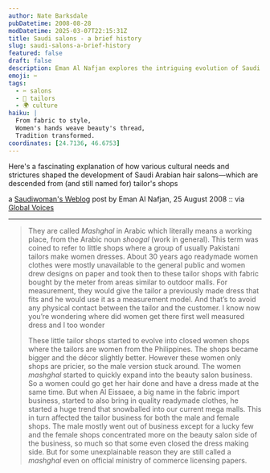 ```yaml
---
author: Nate Barksdale
pubDatetime: 2008-08-28
modDatetime: 2025-03-07T22:15:31Z
title: Saudi salons - a brief history
slug: saudi-salons-a-brief-history
featured: false
draft: false
description: Eman Al Nafjan explores the intriguing evolution of Saudi Arabian hair salons from tailor shops, highlighting cultural needs and changes over the decades.
emoji: ✂️
tags:
  - ✂️ salons
  - 👗 tailors
  - 🌍 culture
haiku: |
  From fabric to style,  
  Women's hands weave beauty's thread,  
  Tradition transformed.
coordinates: [24.7136, 46.6753]
---
```


Here's a fascinating explanation of how various cultural needs and strictures shaped the development of Saudi Arabian hair salons—which are descended from (and still named for) tailor's shops

a [Saudiwoman's Weblog](http://saudiwoman.wordpress.com/2008/08/25/saudi-salons/) post by Eman Al Nafjan, 25 August 2008 :: via [Global Voices](http://globalvoicesonline.org/2008/08/27/saudi-arabia-the-history-of-salons/)

---

> They are called _Mashghal_ in Arabic which literally means a working place, from the Arabic noun _shoogal_ (work in general). This term was coined to refer to little shops where a group of usually Pakistani tailors make women dresses. About 30 years ago readymade women clothes were mostly unavailable to the general public and women drew designs on paper and took then to these tailor shops with fabric bought by the meter from areas similar to outdoor malls. For measurement, they would give the tailor a previously made dress that fits and he would use it as a measurement model. And that’s to avoid any physical contact between the tailor and the customer. I know now you’re wondering where did women get there first well measured dress and I too wonder
>
> These little tailor shops started to evolve into closed women shops where the tailors are women from the Philippines. The shops became bigger and the décor slightly better. However these women only shops are pricier, so the male version stuck around. The women _mashghal_ started to quickly expand into the beauty salon business. So a women could go get her hair done and have a dress made at the same time. But when Al Eissaee, a big name in the fabric import business, started to also bring in quality readymade clothes, he started a huge trend that snowballed into our current mega malls. This in turn affected the tailor business for both the male and female shops. The male mostly went out of business except for a lucky few and the female shops concentrated more on the beauty salon side of the business, so much so that some even closed the dress making side. But for some unexplainable reason they are still called a _mashghal_ even on official ministry of commerce licensing papers.
